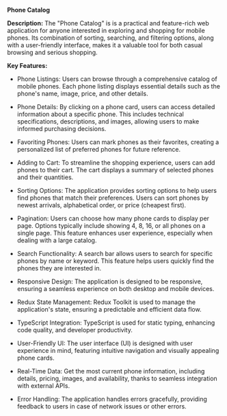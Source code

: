 **Phone Catalog**

**Description:**
The "Phone Catalog" is is a practical and feature-rich web application for anyone interested in exploring and shopping for mobile phones. Its combination of sorting, searching, and filtering options, along with a user-friendly interface, makes it a valuable tool for both casual browsing and serious shopping.

**Key Features:**

- Phone Listings: Users can browse through a comprehensive catalog of mobile phones. Each phone listing displays essential details such as the phone's name, image, price, and other details.

- Phone Details: By clicking on a phone card, users can access detailed information about a specific phone. This includes technical specifications, descriptions, and images, allowing users to make informed purchasing decisions.

- Favoriting Phones: Users can mark phones as their favorites, creating a personalized list of preferred phones for future reference.

- Adding to Cart: To streamline the shopping experience, users can add phones to their cart. The cart displays a summary of selected phones and their quantities.

- Sorting Options: The application provides sorting options to help users find phones that match their preferences. Users can sort phones by newest arrivals, alphabetical order, or price (cheapest first).

- Pagination: Users can choose how many phone cards to display per page. Options typically include showing 4, 8, 16, or all phones on a single page. This feature enhances user experience, especially when dealing with a large catalog.

- Search Functionality: A search bar allows users to search for specific phones by name or keyword. This feature helps users quickly find the phones they are interested in.

- Responsive Design: The application is designed to be responsive, ensuring a seamless experience on both desktop and mobile devices.

- Redux State Management: Redux Toolkit is used to manage the application's state, ensuring a predictable and efficient data flow.

- TypeScript Integration: TypeScript is used for static typing, enhancing code quality, and developer productivity.

- User-Friendly UI: The user interface (UI) is designed with user experience in mind, featuring intuitive navigation and visually appealing phone cards.
  
- Real-Time Data: Get the most current phone information, including details, pricing, images, and availability, thanks to seamless integration with external APIs.

- Error Handling: The application handles errors gracefully, providing feedback to users in case of network issues or other errors.
